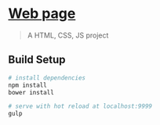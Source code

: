 # [Web page](https://brace99.github.io/test-project/tree/dev/app/index.html)

> A HTML, CSS, JS project

## Build Setup

``` bash
# install dependencies
npm install
bower install

# serve with hot reload at localhost:9999
gulp
```
